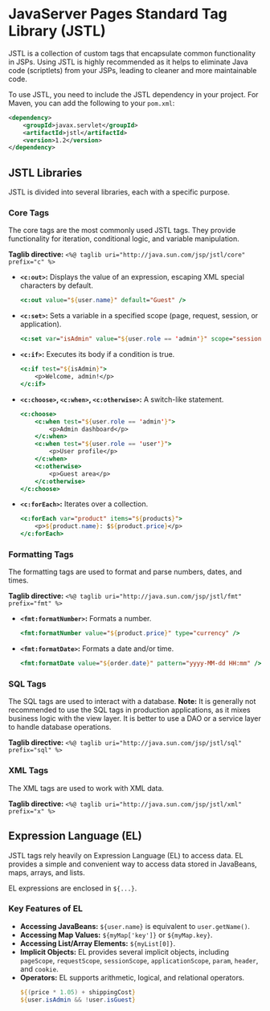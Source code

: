 # JavaServer Pages Standard Tag Library (JSTL)

JSTL is a collection of custom tags that encapsulate common functionality in JSPs. Using JSTL is highly recommended as it helps to eliminate Java code (scriptlets) from your JSPs, leading to cleaner and more maintainable code.

To use JSTL, you need to include the JSTL dependency in your project. For Maven, you can add the following to your `pom.xml`:

```xml
<dependency>
    <groupId>javax.servlet</groupId>
    <artifactId>jstl</artifactId>
    <version>1.2</version>
</dependency>
```

## JSTL Libraries

JSTL is divided into several libraries, each with a specific purpose.

### Core Tags

The core tags are the most commonly used JSTL tags. They provide functionality for iteration, conditional logic, and variable manipulation.

**Taglib directive:** `<%@ taglib uri="http://java.sun.com/jsp/jstl/core" prefix="c" %>`

*   **`<c:out>`:** Displays the value of an expression, escaping XML special characters by default.
    ```jsp
    <c:out value="${user.name}" default="Guest" />
    ```
*   **`<c:set>`:** Sets a variable in a specified scope (page, request, session, or application).
    ```jsp
    <c:set var="isAdmin" value="${user.role == 'admin'}" scope="session" />
    ```
*   **`<c:if>`:** Executes its body if a condition is true.
    ```jsp
    <c:if test="${isAdmin}">
        <p>Welcome, admin!</p>
    </c:if>
    ```
*   **`<c:choose>`, `<c:when>`, `<c:otherwise>`:** A switch-like statement.
    ```jsp
    <c:choose>
        <c:when test="${user.role == 'admin'}">
            <p>Admin dashboard</p>
        </c:when>
        <c:when test="${user.role == 'user'}">
            <p>User profile</p>
        </c:when>
        <c:otherwise>
            <p>Guest area</p>
        </c:otherwise>
    </c:choose>
    ```
*   **`<c:forEach>`:** Iterates over a collection.
    ```jsp
    <c:forEach var="product" items="${products}">
        <p>${product.name}: $${product.price}</p>
    </c:forEach>
    ```

### Formatting Tags

The formatting tags are used to format and parse numbers, dates, and times.

**Taglib directive:** `<%@ taglib uri="http://java.sun.com/jsp/jstl/fmt" prefix="fmt" %>`

*   **`<fmt:formatNumber>`:** Formats a number.
    ```jsp
    <fmt:formatNumber value="${product.price}" type="currency" />
    ```
*   **`<fmt:formatDate>`:** Formats a date and/or time.
    ```jsp
    <fmt:formatDate value="${order.date}" pattern="yyyy-MM-dd HH:mm" />
    ```

### SQL Tags

The SQL tags are used to interact with a database. **Note:** It is generally not recommended to use the SQL tags in production applications, as it mixes business logic with the view layer. It is better to use a DAO or a service layer to handle database operations.

**Taglib directive:** `<%@ taglib uri="http://java.sun.com/jsp/jstl/sql" prefix="sql" %>`

### XML Tags

The XML tags are used to work with XML data.

**Taglib directive:** `<%@ taglib uri="http://java.sun.com/jsp/jstl/xml" prefix="x" %>`

## Expression Language (EL)

JSTL tags rely heavily on Expression Language (EL) to access data. EL provides a simple and convenient way to access data stored in JavaBeans, maps, arrays, and lists.

EL expressions are enclosed in `${...}`.

### Key Features of EL

*   **Accessing JavaBeans:** `${user.name}` is equivalent to `user.getName()`.
*   **Accessing Map Values:** `${myMap['key']}` or `${myMap.key}`.
*   **Accessing List/Array Elements:** `${myList[0]}`.
*   **Implicit Objects:** EL provides several implicit objects, including `pageScope`, `requestScope`, `sessionScope`, `applicationScope`, `param`, `header`, and `cookie`.
*   **Operators:** EL supports arithmetic, logical, and relational operators.
    ```jsp
    ${(price * 1.05) + shippingCost}
    ${user.isAdmin && !user.isGuest}
    ```